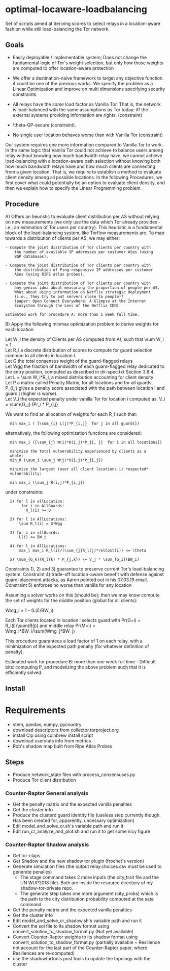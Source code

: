 # optimal-locaware-loadbalancing

Set of scripts aimed at deriving scores to select relays in a
location-aware fashion while still load-balancing the
Tor network.

## Goals

  - Easily deployable / implementable system; Does not change the
    fundamental logic of Tor's weight selection, but only *how*
    those weights are computed to offer location-aware protection

  - We offer a destination-naive framework to target any objective function. it
    could be one of the previous works. We specify the problem as a Linear
    Optimization and improve on multi dimensions specifying security constraints

  - All relays have the *same* load factor as Vanilla Tor. That is, the network
    is load-balanced with the same assumptions as Tor today: iff the external
    systems providing information are rights. (constraint)
  
  - \theta-GP-secure (constraint).

  - No single user location behaves worse than with Vanilla Tor (constraint)

Our system requires one more information compared to Vanilla Tor to work. In the
same logic that Vanilla Tor could not achieve to balance users among relay
without knowing how much bandwidth relay have, we cannot achieve load-balancing
with a location-aware path selection without knowing both how much bandwidth
relays have and how much clients are connecting from a given location. That is,
we require to establish a method to evaluate client density among all possible
locations. In the following Procedures, we first cover what could potentially be
an option to evaluate client density, and then we explain how to specify the
Linear Programming problem.

## Procedure

  A) Offers an heuristic to evaluate client distribution per AS without
    relying on new measurements (we only use the data which Tor already
    provides - i.e., an estimation of Tor users per country). This heuristic
    is a fundamental block of the load-balancing system, like Torflow
    measurements are.
    To map towards a distribution of clients per AS, we may either:  

    - Compute the joint distribution of Tor clients per country with
        the number of available IP addresses per custumer ASes (using
        BGP databases).  

    - Compute the joint distribution of Tor clients per country with
        the distribution of Ping-responsive IP addresses per custumer
        ASes (using RIPE atlas probes). 

    - Compute the joint distribution of Tor clients per country with
        any genius idea about measuring the proportion of people per AS.
        What about using information on Netflix strategic deployment
        (i.e., they try to put servers close to people)?
        (paper: Open Connect Everywhere: A Glimpse at the Internet
        Ecosystem through the Lens of the Netflix CDN)
  
    Estimated work for procedure A: more than 1 week full time.  

  B) Apply the following minmax optimization problem to derive weights for each
     location  

   Let W_l the density of Clients per AS computed from A), such that
   \sum W_l = 1  
   Let R_l a discrete distribution of scores to compute for guard selection
   common to all clients in location l.  
   Let G the total consensus weight of the guard-flagged relays  
   Let Wgg the fraction of bandwidth of each guard-flagged relay
   dedicated to the entry position, computed as described in
   dir-spec.txt Section 3.8.4.  
   Let L = \sum W_l\*R_l, a mixed distribution accounting for client density  
   Let P a matrix called Penalty Matrix, for all locations and for all guards.
   P\_{i,j} gives a penalty score associated with the path between location i
   and guard j (higher is worse).  
   Let V_i the expected penalty under vanilla Tor for location i computed as:
   V_i = \sum{G_j} (Pr_i * P_{i,j}

   We want to find an allocation of weights for each R_l such that:

      min max_i ( [\sum_{i} L(j)*P_{i,j}  for j in all guards])
  
   alternatively, the following optimization functions are considered:
      
      min max_i ([\sum_{j} W(i)*R(i,j)*P_{i, j}  for i in all locations])
      
      minimize the total vulnerability experienced by clients as a
      whole:
      min_R (\sum_i \sum_j W(j)*R(i,j)*P_{i,j})
      
      minimize the largest (over all client locations i) *expected*
      vulnerability:
  
      min max_i (\sum_j R(i,j)*P_{i,j}) 
   
   under constraints:
      
      1) for l in allLocation:
           for i in AllGuards:
             R_l(i) >= 0
      
      2) for l in AllLocations:
          \sum R_l(i) = G*Wgg
      
      3) for i in allGuards:
          L(i) <= BW_i

      4) for l in AllLocations:
          max_l max_i R_l(i)/(\sum_{j}R_l(j)*relCost(i)) <= \theta
      
      5) \sum_{G_k}(R_l(k) * P_{j,k}) <= V_j * \sum_{G_i}(BW_i) 
 
  Constraints 1), 2) and 3) guarantee to preserve current Tor's
load-balancing system. Constraint 4) trade-off location-aware benefit with
defense against guard-placement attacks, as Aaron pointed out in his
07.03.19 email. Constraint 5) enforces no worse than vanilla for any location

  Assuming a solver works on this (should be); then we may know compute
the set of weights for the middle position (global for all clients):

  Wmg_i = 1 - (L(i)/BW_i)

  Each Tor clients located in location l selects guard with Pr(G=i) = R_l(i)/\sum(R(j)) and
middle relay Pr(M=i) = Wmg_i\*BW_i/\sum(Wmg_j\*BW_j)

  This procedure guarantees a load factor of 1 on each relay, with a
minimization of the expected path penalty (for whatever definition of penalty).

  Estimated work for procedure B: more than one week full time -
Difficult bits: computing P, and modelizing the above problem such
that it is efficiently solved.

## Install 

# Requirements 

- stem, pandas, numpy, pycountry
- download descriptors from collector.torproject.org
- install Clp using coinbrew install script
- download userstats info from metrics
- Rob's shadow map built from Ripe Atlas Probes

## Steps

- Produce network_state files with process_consensuses.py 
- Produce Tor client distribution

### Counter-Raptor General analysis 

- Get the penalty matrix and the expected vanilla penalties
- Get the cluster info
- Produce the clusterd guard identity file (useless step currently
  though. Has been created for, apparently, uncessary optimization)
- Edit model_and_solve_cr.sh's variable path and run it
- Edit run_cr_analyze_and_plot.sh and run it to get some nicy figure

### Counter-Raptor Shadow analysis

- Get tor-claps
- Get Shadow and the new shadow tor plugin (frochet's version)
- Generate simulation files (the output relay.choices.csv must be used
  to generate penalies)
  - The stage command takes 2 more inputs (the city_trait file and the
    UN WUP2018 file). Both are inside the resource directory of my
    shadow-tor-private repo.
  - The generate step takes one more argument (city_probs) which is the
    path to the city distribution probability computed at the sate
    command
- Get the penalty matrix and the expected vanilla penalties
- Get the cluster info
- Edit model_and_solve_cr_shadow.sh's variable path and run it
- Convert the sol file to its shadow format using
  convert_solution_to_shadow_format.py (Not yet available)
- Convert Counter-Raptor weights to its shadow format using
  convert_solution_to_shadow_format.py (partially available ~ Resilience
  not account for the last part of the Counter-Raptor paper, where
  Resiliences are re-computed)
- use the shadowtortools post tools to update the topology with the
  cluster

